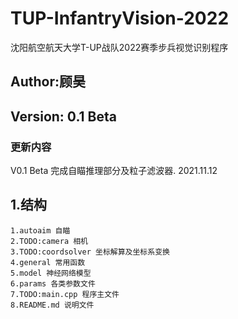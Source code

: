 # TUP-InfantryVision-2022
沈阳航空航天大学T-UP战队2022赛季步兵视觉识别程序
## Author:顾昊
## Version: 0.1 Beta
### 更新内容
V0.1 Beta 完成自瞄推理部分及粒子滤波器. 2021.11.12
## 1.结构
    1.autoaim 自瞄
    2.TODO:camera 相机
    3.TODO:coordsolver 坐标解算及坐标系变换
    4.general 常用函数
    5.model 神经网络模型
    6.params 各类参数文件
    7.TODO:main.cpp 程序主文件
    8.README.md 说明文件


